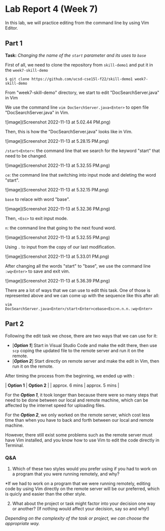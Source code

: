 # Lab Report 4 (Week 7)

In this lab, we will practice editing from the command line by using Vim Editor.

## Part 1

**Task:** *Changing the name of the `start` parameter and its uses to `base`*

First of all, we need to clone the repository from `skill-demo1` and put it in the `week7-skill-demo`

`$ git clone https://github.com/ucsd-cse15l-f22/skill-demo1 week7-skill-demo`

From "week7-skill-demo" directory, we start to edit "DocSearchServer.java" in Vim

We use the command line `vim DocSerchServer.java<Enter>` to open file "DocSearchServer.java" in Vim. 

![image](Screenshot 2022-11-13 at 5.02.44 PM.png)

Then, this is how the "DocSearchServer.java" looks like in Vim.

![image](Screenshot 2022-11-13 at 5.28.15 PM.png)

`/start<Enter>`: the command line that we search for the keyword "start" that need to be changed.

![image](Screenshot 2022-11-13 at 5.32.55 PM.png)

`ce`: the command line that switching into input mode and deleting the word "start".

![image](Screenshot 2022-11-13 at 5.32.15 PM.png)

`base` to relace with word "base".

![image](Screenshot 2022-11-13 at 5.32.36 PM.png)

Then, `<Esc>` to exit input mode.

`n`: the command line that going to the next found word.

![image](Screenshot 2022-11-13 at 5.32.55 PM.png)

Using `.` to input from the copy of our last modification.

![image](Screenshot 2022-11-13 at 5.33.01 PM.png)

After changing all the words "start" to "base", we use the command line `:wq<Enter>` to save and exit vim.

![image](Screenshot 2022-11-13 at 5.36.39 PM.png)

There are a lot of ways that we can use to edit this task. One of those is represented above and we can come up with the sequence like this after all:

`vim DocSearchServer.java<Enter>/start<Enter>cebase<Esc>n.n.n.:wq<Enter>`

## Part 2

Following the edit task we chose, there are two ways that we can use for it:

- [***Option 1***] Start in Visual Studio Code and make the edit there, then use `scp` coping the updated file to the remote server and run it on the remote.
- [***Option 2***] Start directly on remote server and make the edit in Vim, then run it on the remote.

After timing the process from the beginning, we ended up with :

| **Option 1** | **Option 2** |
| approx. 6 mins | approx. 5 mins |

For the ***Option 1***, it took longer than because there were so many steps that need to be done between our local and remote machine, which can be affected by the internet speed for uploading files.

For the ***Option 2***, we only worked on the remote server, which cost less time than when you have to back and forth between our local and remote machine.

However, there still exist some problems such as the remote server must have Vim installed, and you know how to use Vim to edit the code directly in Terminal.

### Q&A
1. Which of these two styles would you prefer using if you had to work on a program that you were running remotely, and why?

*If we had to work on a program that we were running remotely, editing code by using Vim directly on the remote server will be our preferred, which is quicly and easier than the other style.

2. What about the project or task might factor into your decision one way or another? (If nothing would affect your decision, say so and why!)

*Depending on the complexity of the task or project, we can choose the appropriate way.*







